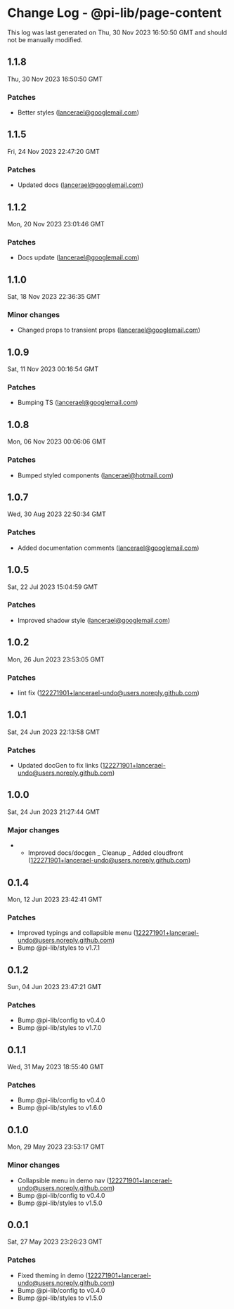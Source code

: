# Change Log - @pi-lib/page-content

This log was last generated on Thu, 30 Nov 2023 16:50:50 GMT and should not be manually modified.

<!-- Start content -->

## 1.1.8

Thu, 30 Nov 2023 16:50:50 GMT

### Patches

- Better styles (lancerael@googlemail.com)

## 1.1.5

Fri, 24 Nov 2023 22:47:20 GMT

### Patches

- Updated docs (lancerael@googlemail.com)

## 1.1.2

Mon, 20 Nov 2023 23:01:46 GMT

### Patches

- Docs update (lancerael@googlemail.com)

## 1.1.0

Sat, 18 Nov 2023 22:36:35 GMT

### Minor changes

- Changed props to transient props (lancerael@googlemail.com)

## 1.0.9

Sat, 11 Nov 2023 00:16:54 GMT

### Patches

- Bumping TS (lancerael@googlemail.com)

## 1.0.8

Mon, 06 Nov 2023 00:06:06 GMT

### Patches

- Bumped styled components (lancerael@hotmail.com)

## 1.0.7

Wed, 30 Aug 2023 22:50:34 GMT

### Patches

- Added documentation comments (lancerael@googlemail.com)

## 1.0.5

Sat, 22 Jul 2023 15:04:59 GMT

### Patches

- Improved shadow style (lancerael@googlemail.com)

## 1.0.2

Mon, 26 Jun 2023 23:53:05 GMT

### Patches

- lint fix (122271901+lancerael-undo@users.noreply.github.com)

## 1.0.1

Sat, 24 Jun 2023 22:13:58 GMT

### Patches

- Updated docGen to fix links (122271901+lancerael-undo@users.noreply.github.com)

## 1.0.0

Sat, 24 Jun 2023 21:27:44 GMT

### Major changes

- - Improved docs/docgen _ Cleanup _ Added cloudfront (122271901+lancerael-undo@users.noreply.github.com)

## 0.1.4

Mon, 12 Jun 2023 23:42:41 GMT

### Patches

- Improved typings and collapsible menu (122271901+lancerael-undo@users.noreply.github.com)
- Bump @pi-lib/styles to v1.7.1

## 0.1.2

Sun, 04 Jun 2023 23:47:21 GMT

### Patches

- Bump @pi-lib/config to v0.4.0
- Bump @pi-lib/styles to v1.7.0

## 0.1.1

Wed, 31 May 2023 18:55:40 GMT

### Patches

- Bump @pi-lib/config to v0.4.0
- Bump @pi-lib/styles to v1.6.0

## 0.1.0

Mon, 29 May 2023 23:53:17 GMT

### Minor changes

- Collapsible menu in demo nav (122271901+lancerael-undo@users.noreply.github.com)
- Bump @pi-lib/config to v0.4.0
- Bump @pi-lib/styles to v1.5.0

## 0.0.1

Sat, 27 May 2023 23:26:23 GMT

### Patches

- Fixed theming in demo (122271901+lancerael-undo@users.noreply.github.com)
- Bump @pi-lib/config to v0.4.0
- Bump @pi-lib/styles to v1.5.0

